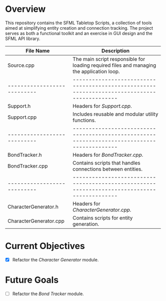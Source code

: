 # Overview
This repository contains the SFML Tabletop Scripts, a collection of tools aimed at simplifying entity creation and connection tracking.
The project serves as both a functional toolkit and an exercise in GUI design and the SFML API library.


| File Name                 | Description                                                                                |
|---------------------------|--------------------------------------------------------------------------------------------|
| Source.cpp                | The main script responsible for loading required files and managing the application loop.  |
|---------------------------|--------------------------------------------------------------------------------------------|
| Support.h                 | Headers for *Support.cpp*.                                                                 |
| Support.cpp               | Includes reusable and modular utility functions.                                           |
|---------------------------|--------------------------------------------------------------------------------------------|
| BondTracker.h             | Headers for *BondTracker.cpp*.                                                             |
| BondTracker.cpp           | Contains scripts that handles connections between entities.                                |
|---------------------------|--------------------------------------------------------------------------------------------|
| CharacterGenerator.h      | Headers for *CharacterGenerator.cpp*.                                                      |
| CharacterGenerator.cpp    | Contains scripts for entity generation.                                                    |

# Current Objectives
 - [X] Refactor the *Character Generator* module.

# Future Goals
- [ ] Refactor the *Bond Tracker* module.
